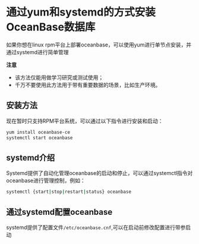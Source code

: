 # 通过yum和systemd的方式安装OceanBase数据库
如果你想在linux rpm平台上部署oceanbase，可以使用yum进行单节点安装，并通过systemd进行简单管理

**注意**

- 该方法仅能用做学习研究或测试使用；
- 千万不要使用此方法用于带有重要数据的场景，比如生产环境。

## 安装方法
现在暂时只支持RPM平台系统，可以通过以下指令进行安装和启动：
```bash
yum install oceanbase-ce
systemctl start oceanbase
```

## systemd介绍
Systemd提供了自动化管理oceanbase的启动和停止，可以通过systemctl指令对oceanbase进行管理控制，例如：
```bash
systemctl {start|stop|restart|status} oceanbase
```

## 通过systemd配置oceanbase
systemd提供了配置文件`/etc/oceanbase.cnf`,可以在启动前修改配置进行带参启动

